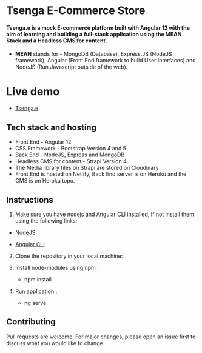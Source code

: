 # Tsenga E-Commerce Store

<h4>Tsenga.e is a mock E-commerce platform built with Angular 12 with the aim of learning and building a full-stack application using the MEAN Stack and a Headless CMS for content.</h4>

- <b>MEAN</b> stands for - MongoDB (Database), Express.JS (NodeJS framework), Angular (Front End framework to build User Interfaces) and NodeJS (Run Javascript outside of the web).

# Live demo
<ul><li>
 <a href="https://tsenga-e.netlify.app/" target="_blank">Tsenga.e</a>
 </li></ul>

## Tech stack and hosting
- Front End - Angular 12
- CSS Framework - Bootstrap Version 4 and 5
- Back End - NodeJS, Express and MongoDB
- Headless CMS for content - Strapi Version 4
- The Media library files on Strapi are stored on Cloudinary
- Front End is hosted on Netlify, Back End server is on Heroku and the CMS is on Heroku topo.

## Instructions
1. Make sure you have nodejs and Angular CLI installed, If not install them using the following links:
  <ul><li><a href="https://nodejs.org/en/">NodeJS</a></li></ul>
  <ul><li><a href="https://angular.io/cli/">Angular CLI</a></li></ul>

2. Clone the repository in your local machine:
  
3. Install node-modules
  using npm :<ul><li>npm install </li></ul>

5. Run application
:<ul><li>ng serve </li></ul>

## Contributing
Pull requests are welcome. For major changes, please open an issue first to discuss what you would like to change.
